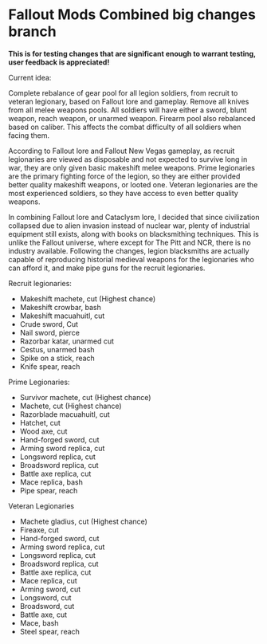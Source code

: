 # Fallout Mods Combined big changes branch

**This is for testing changes that are significant enough to warrant testing, user feedback is appreciated!**

Current idea:

Complete rebalance of gear pool for all legion soldiers, from recruit to veteran legionary, based on Fallout lore and gameplay. Remove all knives from all melee weapons pools. All soldiers will have either a sword, blunt weapon, reach weapon, or unarmed weapon. Firearm pool also rebalanced based on caliber. This affects the combat difficulty of all soldiers when facing them. 

According to Fallout lore and Fallout New Vegas gameplay, as recruit legionaries are viewed as disposable and not expected to survive long in war, they are only given basic makeshift melee weapons. Prime legionaries are the primary fighting force of the legion, so they are either provided better quality makeshift weapons, or looted one. Veteran legionaries are the most experienced soldiers, so they have access to even better quality weapons.

In combining Fallout lore and Cataclysm lore, I decided that since civilization collapsed due to alien invasion instead of nuclear war, plenty of industrial equipment still exists, along with books on blacksmithing techniques. This is unlike the Fallout universe, where except for The Pitt and NCR, there is no industry available. Following the changes, legion blacksmiths are actually capable of reproducing historial medieval weapons for the legionaries who can afford it, and make pipe guns for the recruit legionaries.

Recruit legionaries:
- Makeshift machete, cut (Highest chance)
- Makeshift crowbar, bash
- Makeshift macuahuitl, cut
- Crude sword, Cut
- Nail sword, pierce
- Razorbar katar, unarmed cut
- Cestus, unarmed bash
- Spike on a stick, reach
- Knife spear, reach

Prime Legionaries:
- Survivor machete, cut (Highest chance)
- Machete, cut (Highest chance)
- Razorblade macuahuitl, cut
- Hatchet, cut
- Wood axe, cut
- Hand-forged sword, cut
- Arming sword replica, cut
- Longsword replica, cut
- Broadsword replica, cut
- Battle axe replica, cut
- Mace replica, bash
- Pipe spear, reach

Veteran Legionaries
- Machete gladius, cut (Highest chance)
- Fireaxe, cut
- Hand-forged sword, cut
- Arming sword replica, cut
- Longsword replica, cut
- Broadsword replica, cut
- Battle axe replica, cut
- Mace replica, cut
- Arming sword, cut
- Longsword, cut
- Broadsword, cut
- Battle axe, cut
- Mace, bash
- Steel spear, reach


















































































































































































































































































































































































































































































































































































































